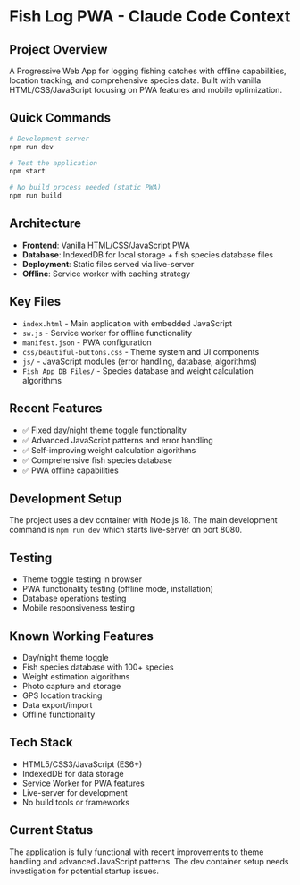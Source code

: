 # Fish Log PWA - Claude Code Context

## Project Overview
A Progressive Web App for logging fishing catches with offline capabilities, location tracking, and comprehensive species data. Built with vanilla HTML/CSS/JavaScript focusing on PWA features and mobile optimization.

## Quick Commands
```bash
# Development server
npm run dev

# Test the application
npm start

# No build process needed (static PWA)
npm run build
```

## Architecture
- **Frontend**: Vanilla HTML/CSS/JavaScript PWA
- **Database**: IndexedDB for local storage + fish species database files
- **Deployment**: Static files served via live-server
- **Offline**: Service worker with caching strategy

## Key Files
- `index.html` - Main application with embedded JavaScript
- `sw.js` - Service worker for offline functionality
- `manifest.json` - PWA configuration
- `css/beautiful-buttons.css` - Theme system and UI components
- `js/` - JavaScript modules (error handling, database, algorithms)
- `Fish App DB Files/` - Species database and weight calculation algorithms

## Recent Features
- ✅ Fixed day/night theme toggle functionality
- ✅ Advanced JavaScript patterns and error handling
- ✅ Self-improving weight calculation algorithms
- ✅ Comprehensive fish species database
- ✅ PWA offline capabilities

## Development Setup
The project uses a dev container with Node.js 18. The main development command is `npm run dev` which starts live-server on port 8080.

## Testing
- Theme toggle testing in browser
- PWA functionality testing (offline mode, installation)
- Database operations testing
- Mobile responsiveness testing

## Known Working Features
- Day/night theme toggle
- Fish species database with 100+ species
- Weight estimation algorithms
- Photo capture and storage
- GPS location tracking
- Data export/import
- Offline functionality

## Tech Stack
- HTML5/CSS3/JavaScript (ES6+)
- IndexedDB for data storage
- Service Worker for PWA features
- Live-server for development
- No build tools or frameworks

## Current Status
The application is fully functional with recent improvements to theme handling and advanced JavaScript patterns. The dev container setup needs investigation for potential startup issues.
